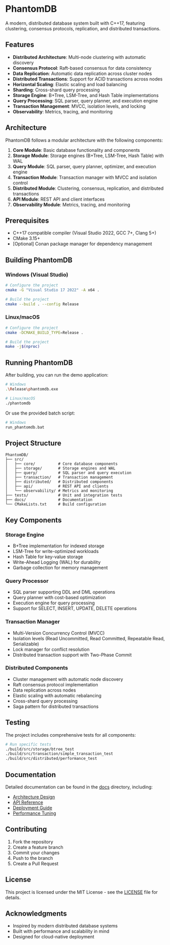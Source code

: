 # PhantomDB

A modern, distributed database system built with C++17, featuring clustering, consensus protocols, replication, and distributed transactions.

## Features

- **Distributed Architecture**: Multi-node clustering with automatic discovery
- **Consensus Protocol**: Raft-based consensus for data consistency
- **Data Replication**: Automatic data replication across cluster nodes
- **Distributed Transactions**: Support for ACID transactions across nodes
- **Horizontal Scaling**: Elastic scaling and load balancing
- **Sharding**: Cross-shard query processing
- **Storage Engine**: B+Tree, LSM-Tree, and Hash Table implementations
- **Query Processing**: SQL parser, query planner, and execution engine
- **Transaction Management**: MVCC, isolation levels, and locking
- **Observability**: Metrics, tracing, and monitoring

## Architecture

PhantomDB follows a modular architecture with the following components:

1. **Core Module**: Basic database functionality and components
2. **Storage Module**: Storage engines (B+Tree, LSM-Tree, Hash Table) with WAL
3. **Query Module**: SQL parser, query planner, optimizer, and execution engine
4. **Transaction Module**: Transaction manager with MVCC and isolation control
5. **Distributed Module**: Clustering, consensus, replication, and distributed transactions
6. **API Module**: REST API and client interfaces
7. **Observability Module**: Metrics, tracing, and monitoring

## Prerequisites

- C++17 compatible compiler (Visual Studio 2022, GCC 7+, Clang 5+)
- CMake 3.15+
- [Optional] Conan package manager for dependency management

## Building PhantomDB

### Windows (Visual Studio)

```bash
# Configure the project
cmake -G "Visual Studio 17 2022" -A x64 .

# Build the project
cmake --build . --config Release
```

### Linux/macOS

```bash
# Configure the project
cmake -DCMAKE_BUILD_TYPE=Release .

# Build the project
make -j$(nproc)
```

## Running PhantomDB

After building, you can run the demo application:

```bash
# Windows
.\Release\phantomdb.exe

# Linux/macOS
./phantomdb
```

Or use the provided batch script:

```bash
# Windows
run_phantomdb.bat
```

## Project Structure

```
PhantomDB/
├── src/
│   ├── core/          # Core database components
│   ├── storage/       # Storage engines and WAL
│   ├── query/         # SQL parser and query execution
│   ├── transaction/   # Transaction management
│   ├── distributed/   # Distributed components
│   ├── api/           # REST API and clients
│   └── observability/ # Metrics and monitoring
├── tests/             # Unit and integration tests
├── docs/              # Documentation
└── CMakeLists.txt     # Build configuration
```

## Key Components

### Storage Engine
- B+Tree implementation for indexed storage
- LSM-Tree for write-optimized workloads
- Hash Table for key-value storage
- Write-Ahead Logging (WAL) for durability
- Garbage collection for memory management

### Query Processor
- SQL parser supporting DDL and DML operations
- Query planner with cost-based optimization
- Execution engine for query processing
- Support for SELECT, INSERT, UPDATE, DELETE operations

### Transaction Manager
- Multi-Version Concurrency Control (MVCC)
- Isolation levels (Read Uncommitted, Read Committed, Repeatable Read, Serializable)
- Lock manager for conflict resolution
- Distributed transaction support with Two-Phase Commit

### Distributed Components
- Cluster management with automatic node discovery
- Raft consensus protocol implementation
- Data replication across nodes
- Elastic scaling with automatic rebalancing
- Cross-shard query processing
- Saga pattern for distributed transactions

## Testing

The project includes comprehensive tests for all components:

```bash
# Run specific tests
./build/src/storage/btree_test
./build/src/transaction/simple_transaction_test
./build/src/distributed/performance_test
```

## Documentation

Detailed documentation can be found in the [docs](docs/) directory, including:

- [Architecture Design](docs/architecture.md)
- [API Reference](docs/api.md)
- [Deployment Guide](docs/deployment.md)
- [Performance Tuning](docs/performance.md)

## Contributing

1. Fork the repository
2. Create a feature branch
3. Commit your changes
4. Push to the branch
5. Create a Pull Request

## License

This project is licensed under the MIT License - see the [LICENSE](LICENSE) file for details.

## Acknowledgments

- Inspired by modern distributed database systems
- Built with performance and scalability in mind
- Designed for cloud-native deployment